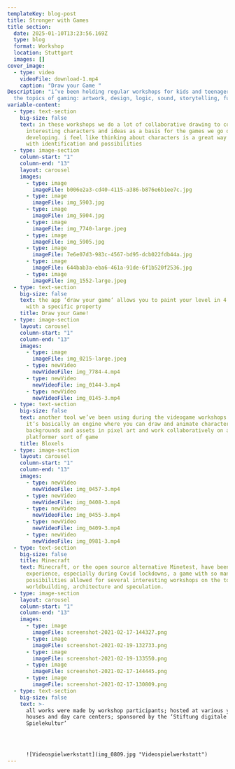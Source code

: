 ```yaml
---
templateKey: blog-post
title: Stronger with Games
title section:
  date: 2025-01-10T13:23:56.169Z
  type: blog
  format: Workshop
  location: Stuttgart
  images: []
cover_image:
  - type: video
    videoFile: download-1.mp4
    caption: "Draw your Game "
Description: "i‘ve been holding regular workshops for kids and teenagers around
  the topics of gaming: artwork, design, logic, sound, storytelling, fun"
variable-content:
  - type: text-section
    big-size: false
    text: in these workshops we do a lot of collaborative drawing to come up with
      interesting characters and ideas as a basis for the games we go on
      developing. i feel like thinking about characters is a great way to deal
      with identification and possibilities
  - type: image-section
    column-start: "1"
    column-end: "13"
    layout: carousel
    images:
      - type: image
        imageFile: b006e2a3-cd40-4115-a386-b876e6b1ee7c.jpg
      - type: image
        imageFile: img_5903.jpg
      - type: image
        imageFile: img_5904.jpg
      - type: image
        imageFile: img_7740-large.jpeg
      - type: image
        imageFile: img_5905.jpg
      - type: image
        imageFile: 7e6e07d3-983c-4567-bd95-dcb022fdb44a.jpg
      - type: image
        imageFile: 644bab3a-eba6-461a-91de-6f1b520f2536.jpg
      - type: image
        imageFile: img_1552-large.jpeg
  - type: text-section
    big-size: false
    text: the app ‘draw your game‘ allows you to paint your level in 4 colors, each
      with a specific property
    title: Draw your Game!
  - type: image-section
    layout: carousel
    column-start: "1"
    column-end: "13"
    images:
      - type: image
        imageFile: img_0215-large.jpeg
      - type: newVideo
        newVideoFile: img_7784-4.mp4
      - type: newVideo
        newVideoFile: img_0144-3.mp4
      - type: newVideo
        newVideoFile: img_0145-3.mp4
  - type: text-section
    big-size: false
    text: another tool we’ve been using during the videogame workshops is Bloxels.
      it‘s basically an engine where you can draw and animate characters,
      backgrounds and assets in pixel art and work collaboratively on a
      platformer sort of game
    title: Bloxels
  - type: image-section
    layout: carousel
    column-start: "1"
    column-end: "13"
    images:
      - type: newVideo
        newVideoFile: img_0457-3.mp4
      - type: newVideo
        newVideoFile: img_0408-3.mp4
      - type: newVideo
        newVideoFile: img_0455-3.mp4
      - type: newVideo
        newVideoFile: img_0409-3.mp4
      - type: newVideo
        newVideoFile: img_0981-3.mp4
  - type: text-section
    big-size: false
    title: Minecraft
    text: M﻿inecraft, or the open source alternative Minetest, have been a great
      experience, especially during Covid lockdowns, a game with so many
      possibilities allowed for several interesting workshops on the topics of
      worldbuilding, architecture and speculation.
  - type: image-section
    layout: carousel
    column-start: "1"
    column-end: "13"
    images:
      - type: image
        imageFile: screenshot-2021-02-17-144327.png
      - type: image
        imageFile: screenshot-2021-02-19-132733.png
      - type: image
        imageFile: screenshot-2021-02-19-133550.png
      - type: image
        imageFile: screenshot-2021-02-17-144445.png
      - type: image
        imageFile: screenshot-2021-02-17-130809.png
  - type: text-section
    big-size: false
    text: >-
      all works were made by workshop participants; hosted at various youth
      houses and day care centers; sponsored by the ‘Stiftung digitale
      Spielekultur’




      ![Videospielwerkstatt](img_0809.jpg "Videospielwerkstatt")
---
```


